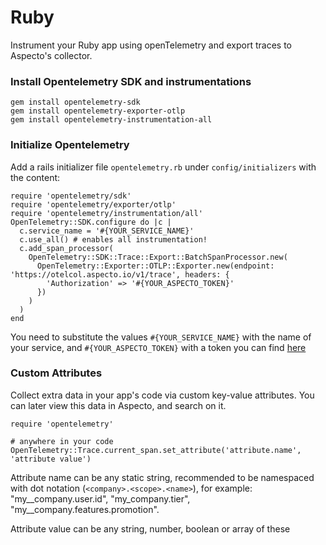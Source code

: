 # Ruby

Instrument your Ruby app using openTelemetry and export traces to Aspecto's collector.

### Install Opentelemetry SDK and instrumentations

```
gem install opentelemetry-sdk
gem install opentelemetry-exporter-otlp
gem install opentelemetry-instrumentation-all
```

### Initialize Opentelemetry

Add a rails initializer file `opentelemetry.rb`  under `config/initializers` with the content:

```
require 'opentelemetry/sdk'
require 'opentelemetry/exporter/otlp'
require 'opentelemetry/instrumentation/all'
OpenTelemetry::SDK.configure do |c |
  c.service_name = '#{YOUR_SERVICE_NAME}'
  c.use_all() # enables all instrumentation!
  c.add_span_processor(
    OpenTelemetry::SDK::Trace::Export::BatchSpanProcessor.new(
      OpenTelemetry::Exporter::OTLP::Exporter.new(endpoint: 'https://otelcol.aspecto.io/v1/trace', headers: {
        'Authorization' => '#{YOUR_ASPECTO_TOKEN}'
      })
    )
  )
end
```

You need to substitute the values `#{YOUR_SERVICE_NAME}` with the name of your service, and `#{YOUR_ASPECTO_TOKEN}` with a token you can find [here](https://app.aspecto.io/app/integration/api-key)

### Custom Attributes

Collect extra data in your app's code via custom key-value attributes. You can later view this data in Aspecto, and search on it.

```
require 'opentelemetry'

# anywhere in your code
OpenTelemetry::Trace.current_span.set_attribute('attribute.name', 'attribute value')
```

Attribute name can be any static string, recommended to be namespaced with dot notation (`<company>.<scope>.<name>`), for example: "my\__company.user.id", "my\_company.tier", "my\__company.features.promotion".

Attribute value can be any string, number, boolean or array of these
